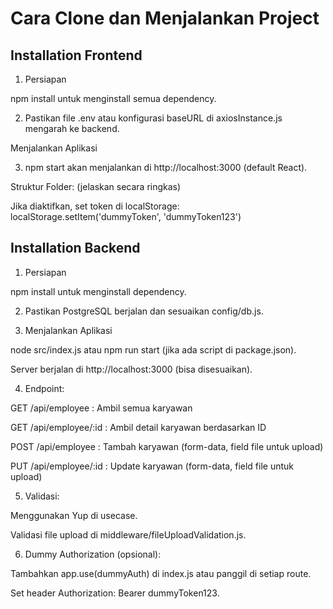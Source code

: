 
# Cara Clone dan Menjalankan Project




## Installation Frontend

1. Persiapan

npm install untuk menginstall semua dependency.

2. Pastikan file .env atau konfigurasi baseURL di axiosInstance.js mengarah ke backend.

Menjalankan Aplikasi

3. npm start akan menjalankan di http://localhost:3000 (default React).

Struktur Folder: (jelaskan secara ringkas)

Jika diaktifkan, set token di localStorage: localStorage.setItem('dummyToken', 'dummyToken123')

## Installation Backend

1. Persiapan

npm install untuk menginstall dependency.

2. Pastikan PostgreSQL berjalan dan sesuaikan config/db.js.

3. Menjalankan Aplikasi

node src/index.js atau npm run start (jika ada script di package.json).

Server berjalan di http://localhost:3000 (bisa disesuaikan).

4. Endpoint:

GET /api/employee : Ambil semua karyawan

GET /api/employee/:id : Ambil detail karyawan berdasarkan ID

POST /api/employee : Tambah karyawan (form-data, field file untuk upload)

PUT /api/employee/:id : Update karyawan (form-data, field file untuk upload)

5. Validasi:

Menggunakan Yup di usecase.

Validasi file upload di middleware/fileUploadValidation.js.

6. Dummy Authorization (opsional):

Tambahkan app.use(dummyAuth) di index.js atau panggil di setiap route.

Set header Authorization: Bearer dummyToken123.
    
